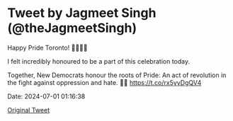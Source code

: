 # Tweet by Jagmeet Singh (@theJagmeetSingh)

Happy Pride Toronto! 🏳️‍🌈🏳️‍⚧️

I felt incredibly honoured to be a part of this celebration today.

Together, New Democrats honour the roots of Pride: An act of revolution in the fight against oppression and hate. ✊🏽 https://t.co/rx5yyDgQV4

Date: 2024-07-01 01:16:38

[Original Tweet](https://x.com/theJagmeetSingh/status/1807584064490361301)

